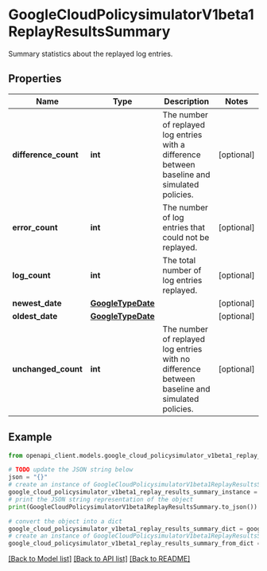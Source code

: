 # GoogleCloudPolicysimulatorV1beta1ReplayResultsSummary

Summary statistics about the replayed log entries.

## Properties

Name | Type | Description | Notes
------------ | ------------- | ------------- | -------------
**difference_count** | **int** | The number of replayed log entries with a difference between baseline and simulated policies. | [optional] 
**error_count** | **int** | The number of log entries that could not be replayed. | [optional] 
**log_count** | **int** | The total number of log entries replayed. | [optional] 
**newest_date** | [**GoogleTypeDate**](GoogleTypeDate.md) |  | [optional] 
**oldest_date** | [**GoogleTypeDate**](GoogleTypeDate.md) |  | [optional] 
**unchanged_count** | **int** | The number of replayed log entries with no difference between baseline and simulated policies. | [optional] 

## Example

```python
from openapi_client.models.google_cloud_policysimulator_v1beta1_replay_results_summary import GoogleCloudPolicysimulatorV1beta1ReplayResultsSummary

# TODO update the JSON string below
json = "{}"
# create an instance of GoogleCloudPolicysimulatorV1beta1ReplayResultsSummary from a JSON string
google_cloud_policysimulator_v1beta1_replay_results_summary_instance = GoogleCloudPolicysimulatorV1beta1ReplayResultsSummary.from_json(json)
# print the JSON string representation of the object
print(GoogleCloudPolicysimulatorV1beta1ReplayResultsSummary.to_json())

# convert the object into a dict
google_cloud_policysimulator_v1beta1_replay_results_summary_dict = google_cloud_policysimulator_v1beta1_replay_results_summary_instance.to_dict()
# create an instance of GoogleCloudPolicysimulatorV1beta1ReplayResultsSummary from a dict
google_cloud_policysimulator_v1beta1_replay_results_summary_from_dict = GoogleCloudPolicysimulatorV1beta1ReplayResultsSummary.from_dict(google_cloud_policysimulator_v1beta1_replay_results_summary_dict)
```
[[Back to Model list]](../README.md#documentation-for-models) [[Back to API list]](../README.md#documentation-for-api-endpoints) [[Back to README]](../README.md)


